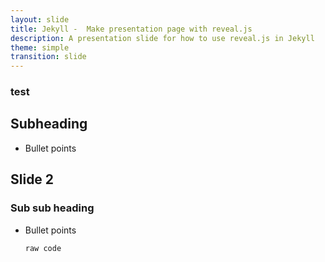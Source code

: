 ```yaml
---
layout: slide
title: Jekyll -  Make presentation page with reveal.js
description: A presentation slide for how to use reveal.js in Jekyll
theme: simple
transition: slide
---
```


<section>
<section data-markdown>

# test

## Subheading

 - Bullet points


</section>

<section data-markdown>

## Slide 2

### Sub sub heading

</section>

<section data-markdown>

- Bullet points

      raw code


</section>
</section>